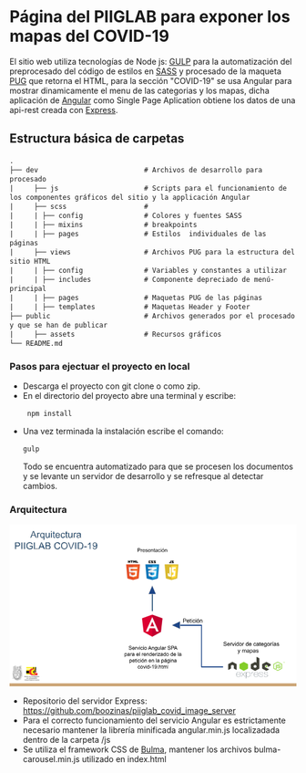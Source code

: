 # Página del PIIGLAB para exponer los mapas del COVID-19
El sitio web utiliza tecnologías de Node js: [GULP](https://gulpjs.com/) para la automatización del preprocesado del código de estilos en [SASS](https://sass-lang.com/) y procesado de la maqueta [PUG](https://pugjs.org/api/getting-started.html) que retorna el HTML, para la sección "COVID-19" se usa Angular para mostrar dinamicamente el menu de las categorias y los mapas, dicha aplicación de [Angular](https://angular.io/) como Single Page Aplication obtiene los datos de una api-rest creada con [Express](https://expressjs.com/).
## Estructura básica de carpetas

    .
    ├── dev                          # Archivos de desarrollo para procesado 
    |     ├── js                     # Scripts para el funcionamiento de los componentes gráficos del sitio y la applicación Angular
    |     ├── scss                   # 
    |     | ├── config               # Colores y fuentes SASS
    |     | ├── mixins               # breakpoints 
    |     | ├── pages                # Estilos  individuales de las páginas
    |     ├── views                  # Archivos PUG para la estructura del sitio HTML 
    |     | ├── config               # Variables y constantes a utilizar 
    |     | ├── includes             # Componente depreciado de menú-principal
    |     | ├── pages                # Maquetas PUG de las páginas
    |     | ├── templates            # Maquetas Header y Footer
    ├── public                       # Archivos generados por el procesado y que se han de publicar
    |     ├── assets                 # Recursos gráficos
    └── README.md

### Pasos para ejectuar el proyecto en local
* Descarga el proyecto con git clone o como zip.
* En el directorio del proyecto abre una terminal y escribe:
    ```bash
     npm install
    ```
* Una vez terminada la instalación escribe el comando:
    ```bash 
    gulp
    ```
    Todo se encuentra automatizado para que se procesen los documentos y se levante un servidor de desarrollo y se refresque al detectar cambios.

### Arquitectura
![alt text](https://github.com/boozinas/PIIGLAB-covid-19/blob/main/public/assets/img/architecture_PIIGLAB_covid.png?raw=true)
* Repositorio del servidor Express: https://github.com/boozinas/piiglab_covid_image_server
* Para el correcto funcionamiento del servicio Angular es estrictamente necesario mantener la librería minificada angular.min.js localizadada dentro de la carpeta /js
* Se utiliza el framework CSS de [Bulma](https://bulma.io/documentation/), mantener los archivos bulma-carousel.min.js utilizado en index.html

